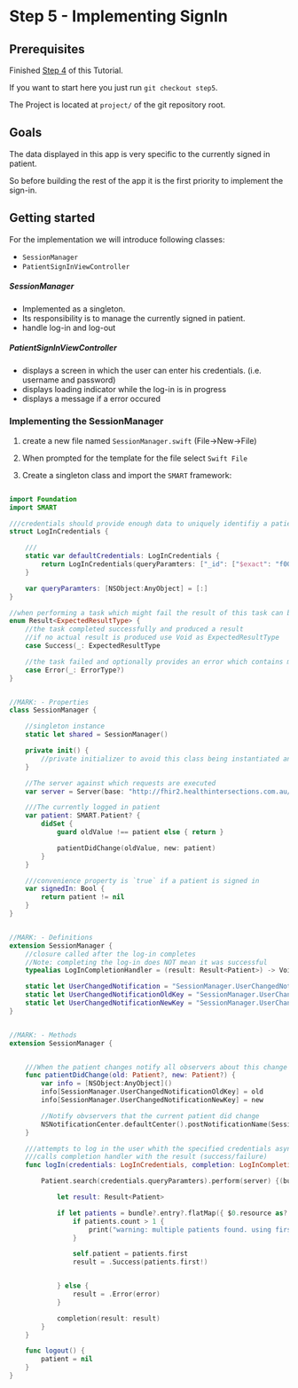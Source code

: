 # Step 5 - Implementing SignIn

## Prerequisites
Finished [Step 4](STEP4.md) of this Tutorial.

If you want to start here you just run `git checkout step5`.

The Project is located at `project/` of the git repository root.

## Goals
The data displayed in this app is very specific to the currently signed in patient.

So before building the rest of the app it is the first priority to implement the sign-in.

## Getting started

For the implementation we will introduce following classes:

- `SessionManager`
- `PatientSignInViewController`


##### SessionManager
- Implemented as a singleton.
- Its responsibility is to manage the currently signed in patient.
- handle log-in and log-out

##### PatientSignInViewController
- displays a screen in which the user can enter his credentials. (i.e. username and password)
- displays loading indicator while the log-in is in progress
- displays a message if a error occured



### Implementing the SessionManager

1. create a new file named `SessionManager.swift` (File->New->File)
2. When prompted for the template for the file select `Swift File`

3. Create a singleton class and import the `SMART` framework:
```swift

import Foundation
import SMART

///credentials should provide enough data to uniquely identifiy a patient
struct LogInCredentials {

    ///
    static var defaultCredentials: LogInCredentials {
        return LogInCredentials(queryParamters: ["_id": ["$exact": "f001"]])
    }

    var queryParamters: [NSObject:AnyObject] = [:]
}

//when performing a task which might fail the result of this task can be modelled like this.
enum Result<ExpectedResultType> {
    //the task completed successfully and produced a result
    //if no actual result is produced use Void as ExpectedResultType
    case Success(_: ExpectedResultType

    //the task failed and optionally provides an error which contains more information what went wrong.
    case Error(_: ErrorType?)
}


//MARK: - Properties
class SessionManager {

    //singleton instance
    static let shared = SessionManager()

    private init() {
        //private initializer to avoid this class being instantiated anywhere else than the singleton instance
    }

    //The server against which requests are executed
    var server = Server(base: "http://fhir2.healthintersections.com.au/open/")

    ///The currently logged in patient
    var patient: SMART.Patient? {
        didSet {
            guard oldValue !== patient else { return }

            patientDidChange(oldValue, new: patient)
        }
    }

    ///convenience property is `true` if a patient is signed in
    var signedIn: Bool {
        return patient != nil
    }
}


//MARK: - Definitions
extension SessionManager {
    //closure called after the log-in completes
    //Note: completing the log-in does NOT mean it was successful
    typealias LogInCompletionHandler = (result: Result<Patient>) -> Void

    static let UserChangedNotification = "SessionManager.UserChangedNotification"
    static let UserChangedNotificationOldKey = "SessionManager.UserChangedNotification.Old"
    static let UserChangedNotificationNewKey = "SessionManager.UserChangedNotification.New"
}


//MARK: - Methods
extension SessionManager {


    ///When the patient changes notify all observers about this change
    func patientDidChange(old: Patient?, new: Patient?) {
        var info = [NSObject:AnyObject]()
        info[SessionManager.UserChangedNotificationOldKey] = old
        info[SessionManager.UserChangedNotificationNewKey] = new

        //Notify obvservers that the current patient did change
        NSNotificationCenter.defaultCenter().postNotificationName(SessionManager.UserChangedNotification, object: self, userInfo: info)
    }

    ///attempts to log in the user whith the specified credentials asynchronously
    ///calls completion handler with the result (success/failure)
    func logIn(credentials: LogInCredentials, completion: LogInCompletionHandler) {

        Patient.search(credentials.queryParamters).perform(server) {(bundle, error) in

            let result: Result<Patient>

            if let patients = bundle?.entry?.flatMap({ $0.resource as? Patient }) where !patients.isEmpty {
                if patients.count > 1 {
                    print("warning: multiple patients found. using first")
                }

                self.patient = patients.first
                result = .Success(patients.first!)


            } else {
                result = .Error(error)
            }

            completion(result: result)
        }
    }

    func logout() {
        patient = nil
    }
}


```
